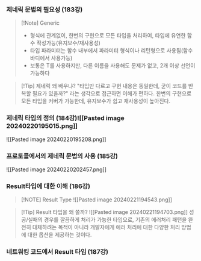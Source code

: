 ### 제네릭 문법의 필요성 (183강)
> [!Note] Generic
> - 형식에 관계없이, 한번의 구현으로 모든 타입을 처리하여, 타입에 유연한 함수 작성가능(유지보수/재사용성)
> - 타입 파라미터는 함수 내부에서 파라미터 형식이나 리턴형으로 사용됨(함수 바디에서 사용가능)
> - 보통은 T를 사용하지만, 다른 이름을 사용해도 문제가 없고, 2개 이상 선언이 가능하다

> [!Tip] 제네릭 왜 배우냐?
> "타입만 다르고 구현 내용은 동일한데, 굳이 코드를 반복할 필요가 있을까?" 라는 생각으로 접근하면 이해가 편하다. 한번의 구현으로 모든 타입을 커버가 가능한데, 유지보수가 쉽고 재사용성이 높아진다.
### 제네릭 타입의 정의 (184강)![[Pasted image 20240220195015.png]]
![[Pasted image 20240220195208.png]]
### 프로토콜에서의 제네릭 문법의 사용 (185강)
![[Pasted image 20240220202457.png]]
### Result타입에 대한 이해 (186강)
> [!NOTE] Result Type
> ![[Pasted image 20240221194543.png]]

> [!Tip] Result 타입을 왜 쓸까?
> ![[Pasted image 20240221194703.png]]
> 성공/실패의 경우를 깔끔하게 처리가 가능한 타입으로, 기존의 에러처리 패턴을 완전히 대체하려는 목적이 아니라 개발자에게 에러 처리에 대한 다양한 처리 방법에 대한 옵션을 제공하는 것이다.
### 네트워킹 코드에서 Result 타입 (187강)
